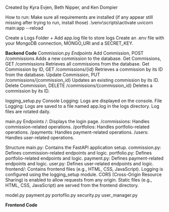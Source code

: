 Created by Kyra Evjen, Beth Nipper, and Ken Dompier

How to run:
Make sure all requirements are installed (if any appear still missing after trying to run, install those)
.\venv\scripts\activate
uvicorn main:app --reload

Create a Logs Folder + Add app.log file to store logs
Create an .env file with your MongoDB connection, MONGO_URI and a SECRET_KEY.

**Backend Code**
Commission.py
_Endpoints_
Add Commission, POST /commissions
Adds a new commission to the database.
Get Commissions, GET /commissions
Retrieves all commissions from the database.
Get Commission by ID, GET /commissions/{id}
Retrieves a commission by its ID from the database.
Update Commission, PUT /commissions/{commission_id}
Updates an existing commission by its ID.
Delete Commission, DELETE /commissions/{commission_id}
Deletes a commission by its ID.


logging_setup.py
Console Logging: Logs are displayed on the console.
File Logging: Logs are saved to a file named app.log in the logs directory. Log files are rotated daily.


main.py
Endpoints
/: Displays the login page.
/commissions: Handles commission-related operations.
/portfolios: Handles portfolio-related operations.
/payments: Handles payment-related operations.
/users: Handles user-related operations.

Structure
main.py: Contains the FastAPI application setup.
commission.py: Defines commission-related endpoints and logic.
portfolio.py: Defines portfolio-related endpoints and logic.
payment.py: Defines payment-related endpoints and logic.
user.py: Defines user-related endpoints and logic.
frontend/: Contains frontend files (e.g., HTML, CSS, JavaScript).
Logging is configured using the logging_setup module.
CORS (Cross-Origin Resource Sharing) is enabled to allow requests from any origin.
Static files (e.g., HTML, CSS, JavaScript) are served from the frontend directory.


model.py
payment.py
portoflio.py
security.py
user_manager.py

**Frontend Code**
